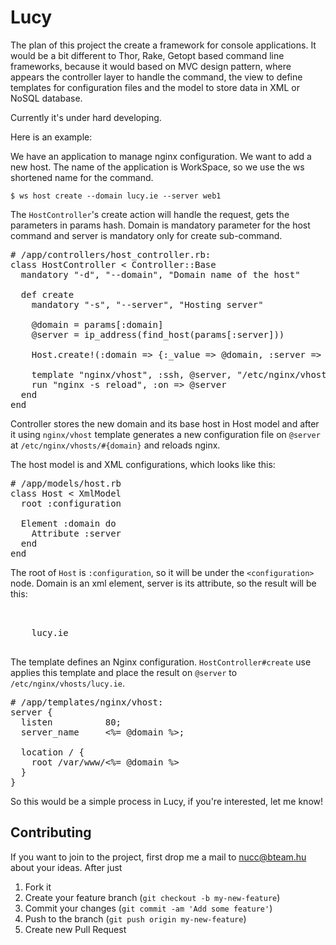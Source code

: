 # Lucy

The plan of this project the create a framework for console applications. It would be a bit different to Thor, Rake, Getopt based command line frameworks, because it would based on MVC design pattern, where appears the controller layer to handle the command, the view to define templates for configuration files and the model to store data in XML or NoSQL database.

Currently it's under hard developing.

Here is an example:

We have an application to manage nginx configuration. We want to add a new host. The name of the application is WorkSpace, so we use the ws shortened name for the command.

`$ ws host create --domain lucy.ie --server web1`

The `HostController`'s create action will handle the request, gets the parameters in params hash. Domain is mandatory parameter for the host command and server is mandatory only for create sub-command.

<pre>
# /app/controllers/host_controller.rb:
class HostController < Controller::Base
  mandatory "-d", "--domain", "Domain name of the host"

  def create
    mandatory "-s", "--server", "Hosting server"

    @domain = params[:domain]
    @server = ip_address(find_host(params[:server]))

    Host.create!(:domain => {:_value => @domain, :server => @server)

    template "nginx/vhost", :ssh, @server, "/etc/nginx/vhosts/#{domain}"
    run "nginx -s reload", :on => @server
  end
end
</pre>

Controller stores the new domain and its base host in Host model and after it using `nginx/vhost` template generates a new configuration file on `@server` at `/etc/nginx/vhosts/#{domain}` and reloads nginx.

The host model is and XML configurations, which looks like this:

<pre>
# /app/models/host.rb
class Host < XmlModel
  root :configuration

  Element :domain do
    Attribute :server
  end
end
</pre>

The root of `Host` is `:configuration`, so it will be under the `<configuration>` node. Domain is an xml element, server is its attribute, so the result will be this:

<pre>
<configuration>
  <hosts>
    <domain server='web1'>lucy.ie</domain
  </hosts>
</configuration>
</pre>

The template defines an Nginx configuration. `HostController#create` use applies this template and place the result on `@server` to `/etc/nginx/vhosts/lucy.ie`.

<pre>
# /app/templates/nginx/vhost:
server {
  listen          80;
  server_name     <%= @domain %>;

  location / {
    root /var/www/<%= @domain %>
  }
}
</pre>

So this would be a simple process in Lucy, if you're interested, let me know!

## Contributing

If you want to join to the project, first drop me a mail to nucc@bteam.hu about your ideas. After just

1. Fork it
2. Create your feature branch (`git checkout -b my-new-feature`)
3. Commit your changes (`git commit -am 'Add some feature'`)
4. Push to the branch (`git push origin my-new-feature`)
5. Create new Pull Request
